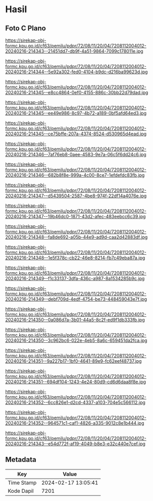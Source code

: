 # Hasil

## Foto C Plano

https://sirekap-obj-formc.kpu.go.id/cf63/pemilu/pdpr/72/08/11/20/04/7208112004012-20240216-214343--21451dd7-db9f-4a51-9864-7099c178011e.jpg

https://sirekap-obj-formc.kpu.go.id/cf63/pemilu/pdpr/72/08/11/20/04/7208112004012-20240216-214344--5e92a302-fed0-4104-b9dc-d216ba99623d.jpg

https://sirekap-obj-formc.kpu.go.id/cf63/pemilu/pdpr/72/08/11/20/04/7208112004012-20240216-214345--e8cc4864-0ef0-4155-886c-30bb22d79dad.jpg

https://sirekap-obj-formc.kpu.go.id/cf63/pemilu/pdpr/72/08/11/20/04/7208112004012-20240216-214345--ee49e986-8c97-4b72-a189-0bf5afd64ed3.jpg

https://sirekap-obj-formc.kpu.go.id/cf63/pemilu/pdpr/72/08/11/20/04/7208112004012-20240216-214345--ce75bffe-207a-4374-8524-d530965d4ead.jpg

https://sirekap-obj-formc.kpu.go.id/cf63/pemilu/pdpr/72/08/11/20/04/7208112004012-20240216-214346--7af76eb8-0aee-4583-9e7a-06c5f6dd24c6.jpg

https://sirekap-obj-formc.kpu.go.id/cf63/pemilu/pdpr/72/08/11/20/04/7208112004012-20240216-214346--682b8f8e-999a-4c00-8ce7-1efdefdc83fb.jpg

https://sirekap-obj-formc.kpu.go.id/cf63/pemilu/pdpr/72/08/11/20/04/7208112004012-20240216-214347--d5439504-2587-4be8-974f-22df14a4076e.jpg

https://sirekap-obj-formc.kpu.go.id/cf63/pemilu/pdpr/72/08/11/20/04/7208112004012-20240216-214347--19b46dc0-1871-43d2-afec-483eebcc6c39.jpg

https://sirekap-obj-formc.kpu.go.id/cf63/pemilu/pdpr/72/08/11/20/04/7208112004012-20240216-214348--fa8de692-a05b-44e9-ad9d-caa2d42883df.jpg

https://sirekap-obj-formc.kpu.go.id/cf63/pemilu/pdpr/72/08/11/20/04/7208112004012-20240216-214348--1e5f378c-cb22-46e8-8214-fb7c49eba87a.jpg

https://sirekap-obj-formc.kpu.go.id/cf63/pemilu/pdpr/72/08/11/20/04/7208112004012-20240216-214349--f1c33137-3dfa-436c-a987-8a1534285b9c.jpg

https://sirekap-obj-formc.kpu.go.id/cf63/pemilu/pdpr/72/08/11/20/04/7208112004012-20240216-214349--debf709d-4edf-4754-be73-448459043e7f.jpg

https://sirekap-obj-formc.kpu.go.id/cf63/pemilu/pdpr/72/08/11/20/04/7208112004012-20240216-214350--0a086d7a-3b01-44a5-8c2f-ed9f1db333fb.jpg

https://sirekap-obj-formc.kpu.go.id/cf63/pemilu/pdpr/72/08/11/20/04/7208112004012-20240216-214350--3c962bc6-022e-4eb5-8a6c-659451da2fca.jpg

https://sirekap-obj-formc.kpu.go.id/cf63/pemilu/pdpr/72/08/11/20/04/7208112004012-20240216-214351--9a227b17-1bf0-4641-89e9-fc62eef48737.jpg

https://sirekap-obj-formc.kpu.go.id/cf63/pemilu/pdpr/72/08/11/20/04/7208112004012-20240216-214351--694df104-1243-4e24-80d9-cd6d6daa8f8e.jpg

https://sirekap-obj-formc.kpu.go.id/cf63/pemilu/pdpr/72/08/11/20/04/7208112004012-20240216-214352--6cc826e1-d2cd-4337-a103-704e5c566112.jpg

https://sirekap-obj-formc.kpu.go.id/cf63/pemilu/pdpr/72/08/11/20/04/7208112004012-20240216-214352--964571c1-caf1-4826-a335-9012c8e1b444.jpg

https://sirekap-obj-formc.kpu.go.id/cf63/pemilu/pdpr/72/08/11/20/04/7208112004012-20240216-214343--e54d772f-af19-4049-b8e3-e32c440e7cef.jpg


## Metadata

| Key        | Value               |
| ---------- | ------------------- |
| Time Stamp | 2024-02-17 13:05:41 |
| Kode Dapil | 7201                |



